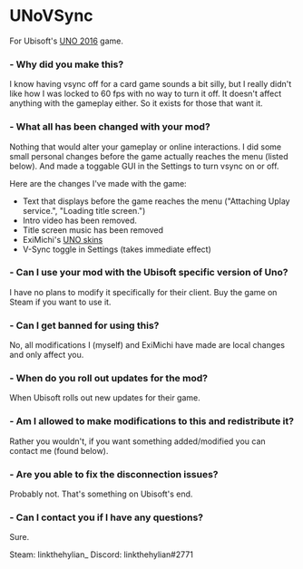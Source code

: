 # UNoVSync
For Ubisoft's [UNO 2016](https://store.steampowered.com/app/470220/UNO/) game.

### - Why did you make this?

I know having vsync off for a card game sounds a bit silly, but I really didn't like how I was locked to 60 fps with no way to turn it off. It doesn't affect anything with the gameplay either. So it exists for those that want it.

### - What all has been changed with your mod?

Nothing that would alter your gameplay or online interactions. I did some small personal changes before the game actually reaches the menu (listed below). And made a toggable GUI in the Settings to turn vsync on or off.

Here are the changes I've made with the game:

- Text that displays before the game reaches the menu ("Attaching Uplay service.", "Loading title screen.") 
- Intro video has been removed.
- Title screen music has been removed
- ExiMichi's [UNO skins](https://github.com/linkthehylian/UNoVSync/wiki/ExiMichi's-UNO-Skins)
- V-Sync toggle in Settings (takes immediate effect)

### - Can I use your mod with the Ubisoft specific version of Uno?

I have no plans to modify it specifically for their client. Buy the game on Steam if you want to use it.

### - Can I get banned for using this?

No, all modifications I (myself) and ExiMichi have made are local changes and only affect you.

### - When do you roll out updates for the mod?

When Ubisoft rolls out new updates for their game.

### - Am I allowed to make modifications to this and redistribute it?

Rather you wouldn't, if you want something added/modified you can contact me (found below).

### - Are you able to fix the disconnection issues?

Probably not. That's something on Ubisoft's end.

### - Can I contact you if I have any questions?

Sure. 

Steam: linkthehylian_
Discord: linkthehylian#2771
